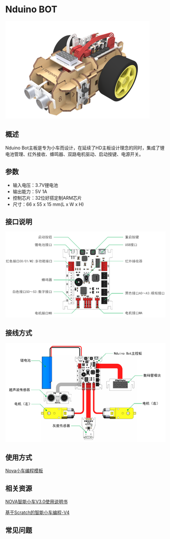 # Nduino BOT

![](../../.gitbook/assets/a04.png)

## 概述

Nduino Bot主板是专为小车而设计，在延续了HD主板设计理念的同时，集成了锂电池管理、红外接收、蜂鸣器、双路电机驱动、启动按键、电源开关。

## 参数

* 输入电压：3.7V锂电池
* 输出能力：5V 1A
* 控制芯片：32位好搭定制ARM芯片 
* 尺寸：66 x 55 x 15 mm\(L x W x H\)

## 接口说明

![](../../.gitbook/assets/a02.png)

## 接线方式

![](../../.gitbook/assets/a03.png)

## 使用方式

[Nova小车编程模板](http://haohaodada.com/show.php?id=581529)

## 相关资源

[NOVA智能小车V3.0使用说明书](https://github.com/Haohaodada-official/docs/blob/master/jiao-xue-chan-pin/nova-module/pdf/NOVA%E6%99%BA%E8%83%BD%E5%B0%8F%E8%BD%A6V3.0%E4%BD%BF%E7%94%A8%E8%AF%B4%E6%98%8E%E4%B9%A6.pdf)

[基于Scratch的智能小车编程-V4](https://github.com/Haohaodada-official/docs/blob/master/jiao-xue-chan-pin/nova-module/pdf/%E5%9F%BA%E4%BA%8EScratch%E7%9A%84%E6%99%BA%E8%83%BD%E5%B0%8F%E8%BD%A6%E7%BC%96%E7%A8%8B-V4.pdf)

## 常见问题

